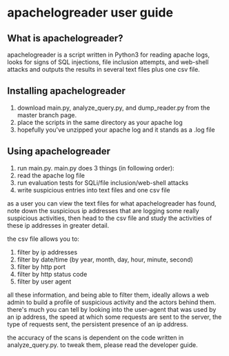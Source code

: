 apachelogreader user guide
==========================

What is apachelogreader?
------------------------
apachelogreader is a script written in Python3 for reading apache logs, looks for signs of SQL injections, file inclusion attempts, and web-shell attacks and outputs the results in several text files plus one csv file. 

Installing apachelogreader
--------------------------
1. download main.py, analyze_query.py, and dump_reader.py from the master branch page.
2. place the scripts in the same directory as your apache log
3. hopefully you've unzipped your apache log and it stands as a .log file

Using apachelogreader
---------------------
1. run main.py. 
main.py does 3 things (in following order):
  1. read the apache log file
  2. run evaluation tests for SQLi/file inclusion/web-shell attacks
  3. write suspicious entries into text files and one csv file

as a user you can view the text files for what apachelogreader has found, note down the suspicious ip addresses that are logging some really suspicious activities, then head to the csv file and study the activities of these ip addresses in greater detail.

the csv file allows you to:
1. filter by ip addresses
2. filter by date/time (by year, month, day, hour, minute, second)
3. filter by http port
4. filter by http status code
5. filter by user agent

all these information, and being able to filter them, ideally allows a web admin to build a profile of suspicious activity and the actors behind them. there's much you can tell by looking into the user-agent that was used by an ip address, the speed at which some requests are sent to the server, the type of requests sent, the persistent presence of an ip address. 

the accuracy of the scans is dependent on the code written in analyze_query.py. to tweak them, please read the developer guide.
